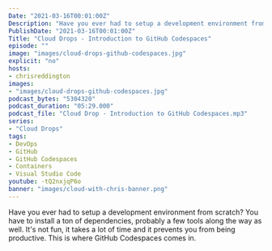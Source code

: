 ```yaml
---
Date: "2021-03-16T00:01:00Z"
Description: "Have you ever had to setup a development environment from scratch? You have to install a ton of dependencies, probably a few tools along the way as well. It's not fun, it takes a lot of time and it prevents you from being productive. This is where GitHub Codespaces comes in."
PublishDate: "2021-03-16T00:01:00Z"
Title: "Cloud Drops - Introduction to GitHub Codespaces"
episode: ""
image: "images/cloud-drops-github-codespaces.jpg"
explicit: "no"
hosts:
- chrisreddington
images:
- "images/cloud-drops-github-codespaces.jpg"
podcast_bytes: "5304320"
podcast_duration: "05:29.000"
podcast_file: "Cloud Drop - Introduction to GitHub Codespaces.mp3"
series:
- "Cloud Drops"
tags:
- DevOps
- GitHub
- GitHub Codespaces
- Containers
- Visual Studio Code
youtube: -tQ2nxjqP6o
banner: "images/cloud-with-chris-banner.png"
---
```

Have you ever had to setup a development environment from scratch? You have to install a ton of dependencies, probably a few tools along the way as well. It's not fun, it takes a lot of time and it prevents you from being productive. This is where GitHub Codespaces comes in.